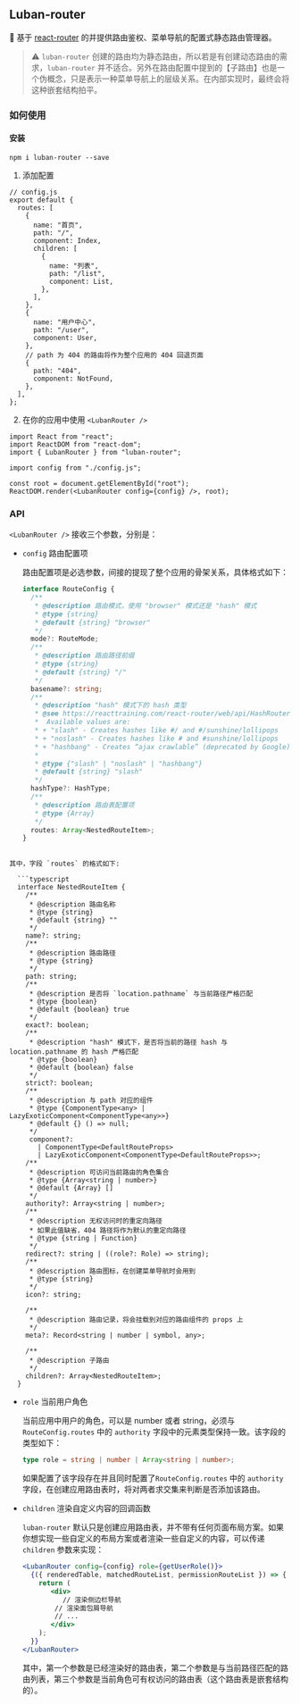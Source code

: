 ## Luban-router
🦌 基于 [react-router](https://reacttraining.com/react-router/web/guides/quick-start) 的并提供路由鉴权、菜单导航的配置式静态路由管理器。

> ⚠️ `luban-router` 创建的路由均为静态路由，所以若是有创建动态路由的需求，`luban-router` 并不适合。另外在路由配置中提到的【子路由】也是一个伪概念，只是表示一种菜单导航上的层级关系。在内部实现时，最终会将这种嵌套结构拍平。

### 如何使用

#### 安装
```shell
npm i luban-router --save
```

1. 添加配置
```tsx
// config.js
export default {
  routes: [
    {
      name: "首页",
      path: "/",
      component: Index,
      children: [
        {
          name: "列表",
          path: "/list",
          component: List,
        },
      ],
    },
    {
      name: "用户中心",
      path: "/user",
      component: User,
    },
    // path 为 404 的路由将作为整个应用的 404 回退页面
    {
      path: "404",
      component: NotFound,
    },
  ],
};
```

2. 在你的应用中使用 ` <LubanRouter /> `
```tsx
import React from "react";
import ReactDOM from "react-dom";
import { LubanRouter } from "luban-router";

import config from "./config.js";

const root = document.getElementById("root");
ReactDOM.render(<LubanRouter config={config} />, root);
```

### API

`<LubanRouter />` 接收三个参数，分别是：

+ `config` 路由配置项

  路由配置项是必选参数，间接的提现了整个应用的骨架关系，具体格式如下：

  ```typescript
  interface RouteConfig {
    /**
     * @description 路由模式，使用 "browser" 模式还是 "hash" 模式
     * @type {string}
     * @default {string} "browser"
     */
    mode?: RouteMode;
    /**
     * @description 路由路径前缀
     * @type {string}
     * @default {string} "/"
     */
    basename?: string;
    /**
     * @description "hash" 模式下的 hash 类型
     * @see https://reacttraining.com/react-router/web/api/HashRouter/hashtype-string
     *  Available values are:
     * + "slash" - Creates hashes like #/ and #/sunshine/lollipops
     * + "noslash" - Creates hashes like # and #sunshine/lollipops
     * + "hashbang" - Creates “ajax crawlable” (deprecated by Google) hashes like #!/ and #!/sunshine/lollipops
     *
     * @type {"slash" | "noslash" | "hashbang"}
     * @default {string} "slash"
     */
    hashType?: HashType;
    /**
     * @description 路由表配置项
     * @type {Array}
     */
    routes: Array<NestedRouteItem>;
  }
```
  
其中，字段 `routes` 的格式如下:
  
  ```typescript
  interface NestedRouteItem {
    /**
     * @description 路由名称
     * @type {string}
     * @default {string} ""
     */
    name?: string;
    /**
     * @description 路由路径
     * @type {string}
     */
    path: string;
    /**
     * @description 是否将 `location.pathname` 与当前路径严格匹配
     * @type {boolean}
     * @default {boolean} true
     */
    exact?: boolean;
    /**
     * @description "hash" 模式下，是否将当前的路径 hash 与 location.pathname 的 hash 严格匹配
     * @type {boolean}
     * @default {boolean} false
     */
    strict?: boolean;
    /**
     * @description 与 path 对应的组件
     * @type {ComponentType<any> | LazyExoticComponent<ComponentType<any>>}
     * @default {} () => null;
     */
     component?:
       | ComponentType<DefaultRouteProps>
       | LazyExoticComponent<ComponentType<DefaultRouteProps>>;
    /**
     * @description 可访问当前路由的角色集合
     * @type {Array<string | number>}
     * @default {Array} []
     */
    authority?: Array<string | number>;
    /**
     * @description 无权访问时的重定向路径
     * 如果此值缺省，404 路径将作为默认的重定向路径
     * @type {string | Function}
     */
    redirect?: string | ((role?: Role) => string);
    /**
     * @description 路由图标，在创建菜单导航时会用到
     * @type {string}
     */
    icon?: string;

    /**
     * @description 路由记录，将会挂载到对应的路由组件的 props 上
     */
    meta?: Record<string | number | symbol, any>;

    /**
     * @description 子路由
     */
    children?: Array<NestedRouteItem>;
  }
  ```

+ `role` 当前用户角色

  当前应用中用户的角色，可以是 number 或者 string，必须与 `RouteConfig.routes` 中的 `authority` 字段中的元素类型保持一致。该字段的类型如下：

  ```typescript
  type role = string | number | Array<string | number>;
  ```

  如果配置了该字段存在并且同时配置了`RouteConfig.routes` 中的 `authority` 字段，在创建应用路由表时，将对两者求交集来判断是否添加该路由。

+ `children` 渲染自定义内容的回调函数

  `luban-router` 默认只是创建应用路由表，并不带有任何页面布局方案。如果你想实现一些自定义的布局方案或者渲染一些自定义的内容，可以传递 `children` 参数来实现：

  ```jsx
  <LubanRouter config={config} role={getUserRole()}>
    {({ renderedTable, matchedRouteList, permissionRouteList }) => {
      return (
         <div>
         	// 渲染侧边栏导航
          // 渲染面包屑导航
          // ...
         </div>
      );
    }}
  </LubanRouter>
  ```
  
  其中，第一个参数是已经渲染好的路由表，第二个参数是与当前路径匹配的路由列表，第三个参数是当前角色可有权访问的路由表（这个路由表是嵌套结构的）。

